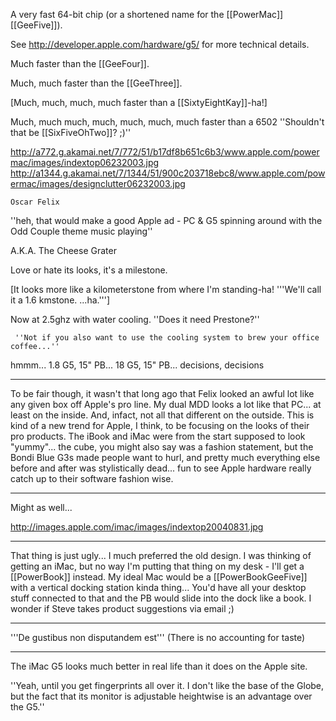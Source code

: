 A very fast 64-bit chip (or a shortened name for the [[PowerMac]] [[GeeFive]]).

See http://developer.apple.com/hardware/g5/ for more technical details.

Much faster than the [[GeeFour]].

Much, much faster than the [[GeeThree]].

[Much, much, much, much faster than a [[SixtyEightKay]]-ha!]

Much, much much, much, much, much, much faster than a 6502 ''Shouldn't that be [[SixFiveOhTwo]]? ;)''

http://a772.g.akamai.net/7/772/51/b17df8b651c6b3/www.apple.com/powermac/images/indextop06232003.jpg
http://a1344.g.akamai.net/7/1344/51/900c203718ebc8/www.apple.com/powermac/images/designclutter06232003.jpg

<code>Oscar                      Felix</code>

''heh, that would make a good Apple ad - PC & G5 spinning around with the Odd Couple theme music playing''

A.K.A. The Cheese Grater

Love or hate its looks, it's a milestone.

[It looks more like a kilometerstone from where I'm standing-ha! '''We'll call it a 1.6 kmstone. ...ha.''']

Now at 2.5ghz with water cooling. ''Does it need Prestone?''
          
     ''Not if you also want to use the cooling system to brew your office coffee...''

hmmm... 1.8 G5, 15" PB... 18 G5, 15" PB... decisions, decisions

----

To be fair though, it wasn't that long ago that Felix looked an awful lot like any given box off Apple's pro line.  My dual MDD looks a lot like that PC... at least on the inside.  And, infact, not all that different on the outside.  This is kind of a new trend for Apple, I think, to be focusing on the looks of their pro products.  The iBook and iMac were from the start supposed to look "yummy"... the cube, you might also say was a fashion statement, but the Bondi Blue G3s made people want to hurl, and pretty much everything else before and after was stylistically dead... fun to see Apple hardware really catch up to their software fashion wise.

----
Might as well...

http://images.apple.com/imac/images/indextop20040831.jpg

----

That thing is just ugly... I much preferred the old design. I was thinking of getting an iMac, but no way I'm putting that thing on my desk - I'll get a [[PowerBook]] instead. My ideal Mac would be a [[PowerBookGeeFive]] with a vertical docking station kinda thing... You'd have all your desktop stuff connected to that and the PB would slide into the dock like a book. I wonder if Steve takes product suggestions via email ;)

----

'''De gustibus non disputandem est''' (There is no accounting for taste)

----

The iMac G5 looks much better in real life than it does on the Apple site.

''Yeah, until you get fingerprints all over it. I don't like the base of the Globe, but the fact that its monitor is adjustable heightwise is an advantage over the G5.''